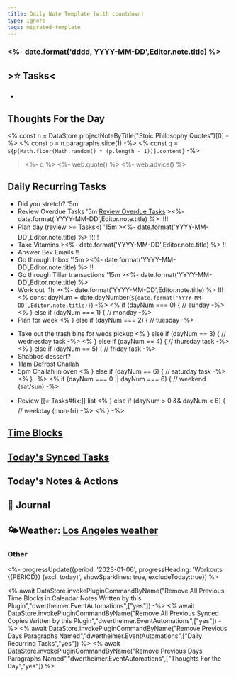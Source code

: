 ```yaml
---
title: Daily Note Template (with countdown)
type: ignore
tags: migrated-template
---
```

### <%- date.format('dddd, YYYY-MM-DD',Editor.note.title) %>
## >⭐️ Tasks<
* 

## Thoughts For the Day
<% const n = DataStore.projectNoteByTitle("Stoic Philosophy Quotes")[0] -%>
<% const p = n.paragraphs.slice(1) -%>
<% const q = `${p[Math.floor(Math.random() * (p.length - 1))].content}` -%>
> <%- q %>
> <%- web.quote() %>
> <%- web.advice() %>

 ## Daily Recurring Tasks
+ Did you stretch? '5m
+ Review Overdue Tasks '5m [Review Overdue Tasks](noteplan://x-callback-url/runPlugin?pluginID=dwertheimer.TaskAutomations&command=Review%20overdue%20tasks%20%28by%20Task%29) ><%- date.format('YYYY-MM-DD',Editor.note.title) %> !!!!
+ Plan day (review >⭐️ Tasks<) '15m ><%- date.format('YYYY-MM-DD',Editor.note.title) %> !!!!!
+ Take Vitamins ><%- date.format('YYYY-MM-DD',Editor.note.title) %> !!
+ Answer Bev Emails !!
+ Go through Inbox '15m ><%- date.format('YYYY-MM-DD',Editor.note.title) %> !!
+ Go through Tiller transactions '15m ><%- date.format('YYYY-MM-DD',Editor.note.title) %> 
+ Work out '1h ><%- date.format('YYYY-MM-DD',Editor.note.title) %> !!!
<% const dayNum = date.dayNumber(`${date.format('YYYY-MM-DD',Editor.note.title)}`) -%>
<% if (dayNum === 0) { // sunday -%>
<% } else if (dayNum === 1) { // monday -%>
+ Plan for week
<% } else if (dayNum === 2) { // tuesday -%>
* Take out the trash bins for weds pickup
<% } else if (dayNum == 3) { // wednesday task -%>
<% } else if (dayNum == 4) { // thursday task -%>
<% } else if (dayNum == 5) { // friday task -%>
* Shabbos dessert?
* 11am Defrost Challah
* 5pm Challah in oven
<% } else if (dayNum == 6) { // saturday task -%>
<% } -%>
<% if (dayNum === 0 || dayNum === 6) { // weekend (sat/sun) -%>
+ Review [[⭐️ Tasks#fix:]] list
<% } else if (dayNum > 0 && dayNum < 6) { // weekday (mon-fri) -%>
<% } -%>

## [Time Blocks](noteplan://runPlugin?pluginID=dwertheimer.EventAutomations&command=atb%20-%20Create%20AutoTimeBlocks%20for%20%3Etoday%27s%20Tasks)


## [Today's Synced Tasks](noteplan://x-callback-url/runPlugin?pluginID=dwertheimer.EventAutomations&command=Insert%20Synced%20Todos%20for%20Open%20Calendar%20Note&arg0=yes)


## Today's Notes & Actions


## 📝 Journal

## 🌤Weather:  [Los Angeles weather](noteplan://x-callback-url/runPlugin?pluginID=np.WeatherLookup&command=Weather%20by%20Lat%2FLong&arg0=%7B%22lat%22%3A34.0536909%2C%22lon%22%3A-118.242766%2C%22name%22%3A%22Los%20Angeles%22%2C%22country%22%3A%22US%22%2C%22state%22%3A%22California%22%2C%22label%22%3A%22Los%20Angeles%2C%20California%2C%20US%22%2C%22value%22%3A0%7D&arg1=yes)

### Other
<%- progressUpdate({period: '2023-01-06', progressHeading: 'Workouts {{PERIOD}} (excl. today)', showSparklines: true, excludeToday:true}) %>

<% await DataStore.invokePluginCommandByName("Remove All Previous Time Blocks in Calendar Notes Written by this Plugin","dwertheimer.EventAutomations",["yes"])  -%>
<% await DataStore.invokePluginCommandByName("Remove All Previous Synced Copies Written by this Plugin","dwertheimer.EventAutomations",["yes"])  -%>
<% await DataStore.invokePluginCommandByName("Remove Previous Days Paragraphs Named","dwertheimer.EventAutomations",["Daily Recurring Tasks","yes"])  %>
<% await DataStore.invokePluginCommandByName("Remove Previous Days Paragraphs Named","dwertheimer.EventAutomations",["Thoughts For the Day","yes"])  %>
